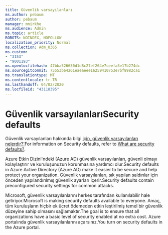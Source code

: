 ```yaml
---
title: Güvenlik varsayılanları
ms.author: pebaum
author: pebaum
manager: mnirkhe
ms.audience: Admin
ms.topic: article
ROBOTS: NOINDEX, NOFOLLOW
localization_priority: Normal
ms.collection: Adm_O365
ms.custom:
- "3153"
- "9001193"
ms.openlocfilehash: 47bba526630d1d8c27ef264e7ceefa3e17b274dc
ms.sourcegitcommit: 75553b64261eaeaeee16259410753e7bf8982ca1
ms.translationtype: MT
ms.contentlocale: tr-TR
ms.lasthandoff: 04/02/2020
ms.locfileid: "43118395"
---
```

# <a name="security-defaults"></a><span data-ttu-id="37c97-102">Güvenlik varsayılanları</span><span class="sxs-lookup"><span data-stu-id="37c97-102">Security defaults</span></span>

<span data-ttu-id="37c97-103">Güvenlik varsayılanları hakkında bilgi [için, güvenlik varsayılanları nelerdir?'](https://docs.microsoft.com/azure/active-directory/conditional-access/concept-conditional-access-security-defaults)</span><span class="sxs-lookup"><span data-stu-id="37c97-103">For information on Security defaults, refer to [What are security defaults?](https://docs.microsoft.com/azure/active-directory/conditional-access/concept-conditional-access-security-defaults).</span></span>

<span data-ttu-id="37c97-104">Azure Etkin Dizini'ndeki (Azure AD) güvenlik varsayılanları, güvenli olmayı kolaylaştırır ve kuruluşunuzun korunmasına yardımcı olur.</span><span class="sxs-lookup"><span data-stu-id="37c97-104">Security defaults in Azure Active Directory (Azure AD) make it easier to be secure and help protect your organization.</span></span> <span data-ttu-id="37c97-105">Güvenlik varsayılanları, sık yapılan saldırılar için önceden yapılandırılmış güvenlik ayarları içerir.</span><span class="sxs-lookup"><span data-stu-id="37c97-105">Security defaults contain preconfigured security settings for common attacks.</span></span>

<span data-ttu-id="37c97-106">Microsoft, güvenlik varsayılanlarını herkes tarafından kullanılabilir hale getiriyor.</span><span class="sxs-lookup"><span data-stu-id="37c97-106">Microsoft is making security defaults available to everyone.</span></span> <span data-ttu-id="37c97-107">Amaç, tüm kuruluşların hiçbir ek ücret ödemeden etkin leştirilmiş temel bir güvenlik düzeyine sahip olmasını sağlamaktır.</span><span class="sxs-lookup"><span data-stu-id="37c97-107">The goal is to ensure that all organizations have a basic level of security enabled at no extra cost.</span></span> <span data-ttu-id="37c97-108">Azure portalında güvenlik varsayılanlarını açarsınız.</span><span class="sxs-lookup"><span data-stu-id="37c97-108">You turn on security defaults in the Azure portal.</span></span>
